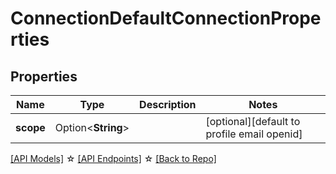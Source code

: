 # ConnectionDefaultConnectionProperties

## Properties

Name | Type | Description | Notes
------------ | ------------- | ------------- | -------------
**scope** | Option<**String**> |  | [optional][default to profile email openid]

[[API Models]](./README.md#documentation-for-models) ☆ [[API Endpoints]](./README.md#documentation-for-api-endpoints) ☆ [[Back to Repo]](./README.md)


